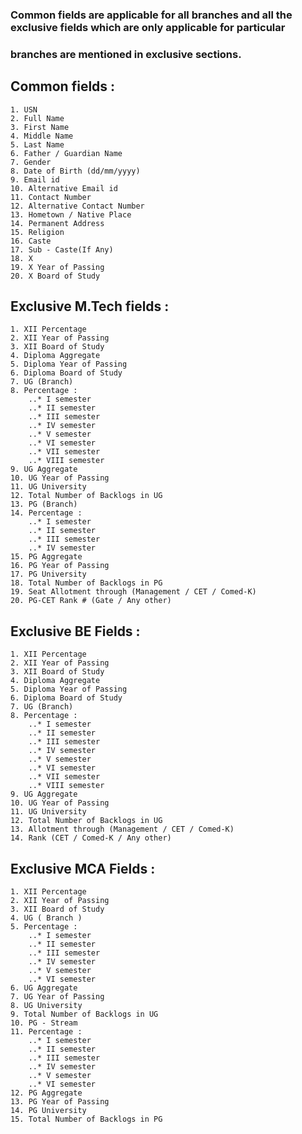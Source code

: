### Common fields are applicable for all branches and all the exclusive fields which are only applicable for particular
### branches are mentioned in exclusive sections.

## Common fields :
	1. USN
	2. Full Name 
	3. First Name
	4. Middle Name
	5. Last Name
	6. Father / Guardian Name
	7. Gender
	8. Date of Birth (dd/mm/yyyy)
	9. Email id
	10. Alternative Email id
	11. Contact Number
	12. Alternative Contact Number
	13. Hometown / Native Place
	14. Permanent Address
	15. Religion
	16. Caste
	17. Sub - Caste(If Any)
	18. X
	19. X Year of Passing
	20. X Board of Study	

## Exclusive M.Tech fields :
	1. XII Percentage
	2. XII Year of Passing
	3. XII Board of Study
	4. Diploma Aggregate
	5. Diploma Year of Passing
	6. Diploma Board of Study
	7. UG (Branch)
	8. Percentage :
		..* I semester
		..* II semester
		..* III semester
		..* IV semester
		..* V semester
		..* VI semester
		..* VII semester
		..* VIII semester
	9. UG Aggregate
	10. UG Year of Passing
	11. UG University
	12. Total Number of Backlogs in UG
	13. PG (Branch)
	14. Percentage :
		..* I semester
		..* II semester
		..* III semester
		..* IV semester
	15. PG Aggregate
	16. PG Year of Passing
	17. PG University
	18. Total Number of Backlogs in PG
	19. Seat Allotment through (Management / CET / Comed-K)
	20. PG-CET Rank # (Gate / Any other)

## Exclusive BE Fields : 
	1. XII Percentage
	2. XII Year of Passing
	3. XII Board of Study
	4. Diploma Aggregate
	5. Diploma Year of Passing
	6. Diploma Board of Study
	7. UG (Branch)
	8. Percentage :
		..* I semester
		..* II semester
		..* III semester
		..* IV semester
		..* V semester
		..* VI semester
		..* VII semester
		..* VIII semester
	9. UG Aggregate
	10. UG Year of Passing
	11. UG University
	12. Total Number of Backlogs in UG
	13. Allotment through (Management / CET / Comed-K)
	14. Rank (CET / Comed-K / Any other)


## Exclusive MCA Fields  :
	1. XII Percentage
	2. XII Year of Passing
	3. XII Board of Study
	4. UG ( Branch )
	5. Percentage :
		..* I semester
		..* II semester
		..* III semester
		..* IV semester
		..* V semester
		..* VI semester
	6. UG Aggregate 
	7. UG Year of Passing
	8. UG University
	9. Total Number of Backlogs in UG
	10. PG - Stream
	11. Percentage :
		..* I semester
		..* II semester
		..* III semester
		..* IV semester
		..* V semester
		..* VI semester
	12. PG Aggregate 
	13. PG Year of Passing
	14. PG University
	15. Total Number of Backlogs in PG


